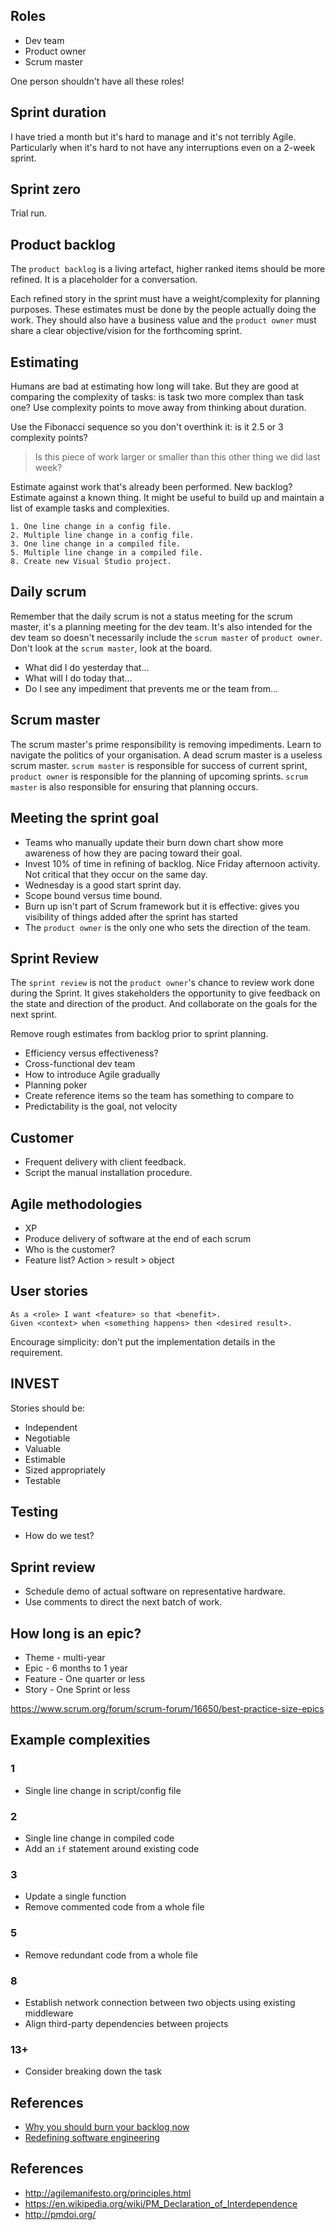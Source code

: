 ## Roles
- Dev team
- Product owner
- Scrum master

One person shouldn't have all these roles!

## Sprint duration
I have tried a month but it's hard to manage and it's not terribly Agile.
Particularly when it's hard to not have any interruptions even on a 2-week
sprint.

## Sprint zero
Trial run.

## Product backlog
The `product backlog` is a living artefact, higher ranked items should be more
refined. It is a placeholder for a conversation.

Each refined story in the sprint must have a weight/complexity for planning
purposes. These estimates must be done by the people actually doing the work.
They should also have a business value and the `product owner` must share a
clear objective/vision for the forthcoming sprint.

## Estimating
Humans are bad at estimating how long will take. But they are good at comparing
the complexity of tasks: is task two more complex than task one? Use complexity
points to move away from thinking about duration.

Use the Fibonacci sequence so you don't overthink it: is it 2.5 or 3 complexity
points?

> Is this piece of work larger or smaller than this other thing we did last
> week?

Estimate against work that's already been performed. New backlog? Estimate
against a known thing. It might be useful to build up and maintain a list of
example tasks and complexities.

```text
1. One line change in a config file.
2. Multiple line change in a config file.
3. One line change in a compiled file.
5. Multiple line change in a compiled file.
8. Create new Visual Studio project.
```

## Daily scrum

Remember that the daily scrum is not a status meeting for the scrum master,
it's a planning meeting for the dev team. It's also intended for the dev team
so doesn't necessarily include the `scrum master` of `product owner`. Don't
look at the `scrum master`, look at the board.

- What did I do yesterday that…
- What will I do today that…
- Do I see any impediment that prevents me or the team from…

## Scrum master
The scrum master's prime responsibility is removing impediments. Learn to
navigate the politics of your organisation. A dead scrum master is a useless
scrum master. `scrum master` is responsible for success of current sprint,
`product owner` is responsible for the planning of upcoming sprints. `scrum
master` is also responsible for ensuring that planning occurs.

## Meeting the sprint goal
- Teams who manually update their burn down chart show more awareness of how
they are pacing toward their goal.
- Invest 10% of time in refining of backlog. Nice Friday afternoon activity.
Not critical that they occur on the same day.
- Wednesday is a good start sprint day.
- Scope bound versus time bound.
- Burn up isn't part of Scrum framework but it is effective: gives you visibility of things added after the sprint has started
- The `product owner` is the only one who sets the direction of the team.

## Sprint Review
The `sprint review` is not the `product owner`'s chance to review work done
during the Sprint. It gives stakeholders the opportunity to give feedback on the
state and direction of the product. And collaborate on the goals for the next
sprint.

Remove rough estimates from backlog prior to sprint planning.

- Efficiency versus effectiveness?
- Cross-functional dev team
- How to introduce Agile gradually
- Planning poker
- Create reference items so the team has something to compare to
- Predictability is the goal, not velocity

## Customer
- Frequent delivery with client feedback.
- Script the manual installation procedure.

## Agile methodologies
- XP
- Produce delivery of software at the end of each scrum
- Who is the customer?
- Feature list? Action > result > object

## User stories

```text
As a <role> I want <feature> so that <benefit>.
Given <context> when <something happens> then <desired result>.
```

Encourage simplicity: don't put the implementation details in the requirement.

## INVEST
Stories should be:
- Independent
- Negotiable
- Valuable
- Estimable
- Sized appropriately
- Testable

## Testing
- How do we test?

## Sprint review
- Schedule demo of actual software on representative hardware.
- Use comments to direct the next batch of work.

## How long is an epic?
- Theme - multi-year
- Epic - 6 months to 1 year
- Feature - One quarter or less
- Story - One Sprint or less

https://www.scrum.org/forum/scrum-forum/16650/best-practice-size-epics

## Example complexities

### 1
- Single line change in script/config file

### 2
- Single line change in compiled code
- Add an `if` statement around existing code

### 3
- Update a single function
- Remove commented code from a whole file

### 5
- Remove redundant code from a whole file

### 8
- Establish network connection between two objects using existing middleware
- Align third-party dependencies between projects

### 13+
- Consider breaking down the task

## References
- [Why you should burn your backlog now](https://thenewstack.io/mary-poppendieck-on-why-you-should-just-burn-your-backlog/)
- [Redefining software engineering](https://www.infoq.com/presentations/redefining-software-engineering/)

## References
- http://agilemanifesto.org/principles.html
- https://en.wikipedia.org/wiki/PM_Declaration_of_Interdependence
- http://pmdoi.org/
